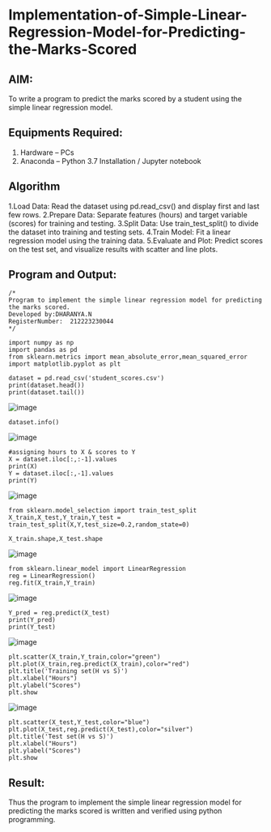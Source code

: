 # Implementation-of-Simple-Linear-Regression-Model-for-Predicting-the-Marks-Scored

## AIM:
To write a program to predict the marks scored by a student using the simple linear regression model.

## Equipments Required:
1. Hardware – PCs
2. Anaconda – Python 3.7 Installation / Jupyter notebook

## Algorithm
1.Load Data: Read the dataset using pd.read_csv() and display first and last few rows.
2.Prepare Data: Separate features (hours) and target variable (scores) for training and testing.
3.Split Data: Use train_test_split() to divide the dataset into training and testing sets.
4.Train Model: Fit a linear regression model using the training data.
5.Evaluate and Plot: Predict scores on the test set, and visualize results with scatter and line plots. 


## Program and Output:
```
/*
Program to implement the simple linear regression model for predicting the marks scored.
Developed by:DHARANYA.N 
RegisterNumber:  212223230044
*/
```
```
import numpy as np
import pandas as pd
from sklearn.metrics import mean_absolute_error,mean_squared_error
import matplotlib.pyplot as plt
```
```
dataset = pd.read_csv('student_scores.csv')
print(dataset.head())
print(dataset.tail())
```
![image](https://github.com/user-attachments/assets/b347d2a5-5e3e-4446-8cbb-efb6d50c7a8f)
```
dataset.info()
```
![image](https://github.com/user-attachments/assets/4931df52-ecf6-4f12-8cea-e045a2df0ebd)
```
#assigning hours to X & scores to Y
X = dataset.iloc[:,:-1].values
print(X)
Y = dataset.iloc[:,-1].values
print(Y)
```
![image](https://github.com/user-attachments/assets/878f6c69-932e-474d-af91-cde5503ca377)
```
from sklearn.model_selection import train_test_split
X_train,X_test,Y_train,Y_test = train_test_split(X,Y,test_size=0.2,random_state=0)
```
```
X_train.shape,X_test.shape
```
![image](https://github.com/user-attachments/assets/130cf4c9-c46e-46ea-8220-07510b0733e8)
```
from sklearn.linear_model import LinearRegression
reg = LinearRegression()
reg.fit(X_train,Y_train)
```
![image](https://github.com/user-attachments/assets/1c131973-e85b-46df-9337-3743637ff934)
```
Y_pred = reg.predict(X_test)
print(Y_pred)
print(Y_test)
```
![image](https://github.com/user-attachments/assets/89de8bd5-34b3-4044-99e1-a3f139133580)
```
plt.scatter(X_train,Y_train,color="green")
plt.plot(X_train,reg.predict(X_train),color="red")
plt.title('Training set(H vs S)')
plt.xlabel("Hours")
plt.ylabel("Scores")
plt.show
```
![image](https://github.com/user-attachments/assets/ba8acf3b-5682-4d42-ad6b-27b3047b03a2)
```
plt.scatter(X_test,Y_test,color="blue")
plt.plot(X_test,reg.predict(X_test),color="silver")
plt.title('Test set(H vs S)')
plt.xlabel("Hours")
plt.ylabel("Scores")
plt.show
```

## Result:
Thus the program to implement the simple linear regression model for predicting the marks scored is written and verified using python programming.
